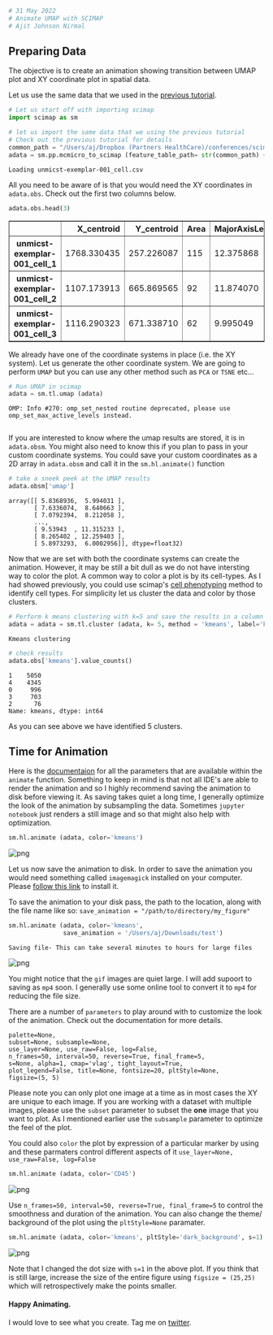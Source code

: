 ```python
# 31 May 2022
# Animate UMAP with SCIMAP
# Ajit Johnson Nirmal
```

## Preparing Data

The objective is to create an animation showing transition between UMAP plot and XY coordinate plot in spatial data.

Let us use the same data that we used in the [previous tutorial](https://dataverse.harvard.edu/dataset.xhtml?persistentId=doi:10.7910/DVN/98WEMD).


```python
# Let us start off with importing scimap
import scimap as sm
```


```python
# let us import the same data that we using the previous tutorial
# Check out the previous tutorial for details
common_path = "/Users/aj/Dropbox (Partners HealthCare)/conferences/scimap_tutorial/may_2022_tutorial/"
adata = sm.pp.mcmicro_to_scimap (feature_table_path= str(common_path) + 'exemplar_001/quantification/unmicst-exemplar-001_cell.csv')

```

    Loading unmicst-exemplar-001_cell.csv


All you need to be aware of is that you would need the XY coordinates in `adata.obs`. Check out the first two columns below. 


```python
adata.obs.head(3)
```




<div>
<style scoped>
    .dataframe tbody tr th:only-of-type {
        vertical-align: middle;
    }

    .dataframe tbody tr th {
        vertical-align: top;
    }

    .dataframe thead th {
        text-align: right;
    }
</style>
<table border="1" class="dataframe">
  <thead>
    <tr style="text-align: right;">
      <th></th>
      <th>X_centroid</th>
      <th>Y_centroid</th>
      <th>Area</th>
      <th>MajorAxisLength</th>
      <th>MinorAxisLength</th>
      <th>Eccentricity</th>
    </tr>
  </thead>
  <tbody>
    <tr>
      <th>unmicst-exemplar-001_cell_1</th>
      <td>1768.330435</td>
      <td>257.226087</td>
      <td>115</td>
      <td>12.375868</td>
      <td>11.823117</td>
      <td>0.295521</td>
    </tr>
    <tr>
      <th>unmicst-exemplar-001_cell_2</th>
      <td>1107.173913</td>
      <td>665.869565</td>
      <td>92</td>
      <td>11.874070</td>
      <td>9.982065</td>
      <td>0.541562</td>
    </tr>
    <tr>
      <th>unmicst-exemplar-001_cell_3</th>
      <td>1116.290323</td>
      <td>671.338710</td>
      <td>62</td>
      <td>9.995049</td>
      <td>8.673949</td>
      <td>0.496871</td>
    </tr>
  </tbody>
</table>
</div>



We already have one of the coordinate systems in place (i.e. the XY system). Let us generate the other coordinate system. We are going to perform `UMAP` but you can use any other method such as `PCA` or `TSNE` etc...


```python
# Run UMAP in scimap
adata = sm.tl.umap (adata)
```

    OMP: Info #270: omp_set_nested routine deprecated, please use omp_set_max_active_levels instead.



```python

```

If you are interested to know where the umap results are stored, it is in `adata.obsm`. 
You might also need to know this if you plan to pass in your custom coordinate systems. You could save your custom coordinates as a 2D array in `adata.obsm` and call it in the `sm.hl.animate()` function


```python
# take a sneek peek at the UMAP results
adata.obsm['umap']
```




    array([[ 5.8368936,  5.994031 ],
           [ 7.6336074,  8.640663 ],
           [ 7.0792394,  8.212058 ],
           ...,
           [ 9.53943  , 11.315233 ],
           [ 8.265402 , 12.259403 ],
           [ 5.8973293,  6.0002956]], dtype=float32)



Now that we are set with both the coordinate systems can create the animation. However, it may be still a bit dull as we do not have intersting way to color the plot. 
A common way to color a plot is by its cell-types. As I had showed previously, you could use scimap's [cell phenotyping](https://scimap.xyz/tutorials/2-scimap-tutorial-cell-phenotyping/) method to identify cell types. For simplicity let us cluster the data and color by those clusters.


```python
# Perform k means clustering with k=5 and save the results in a column called kmeans
adata = adata = sm.tl.cluster (adata, k= 5, method = 'kmeans', label='kmeans')
```

    Kmeans clustering



```python
# check results
adata.obs['kmeans'].value_counts()
```




    1    5050
    4    4345
    0     996
    3     703
    2      76
    Name: kmeans, dtype: int64



As you can see above we have identified 5 clusters.

## Time for Animation

Here is the [documentaion](https://scimap.xyz/All%20Functions/D.%20Helper%20Functions/sm.hl.animate/) for all the parameters that are available within the `animate` function. Something to keep in mind is that not all IDE's are able to render the animation and so I highly recommend saving the animation to disk before viewing it. As saving takes quiet a long time, I generally optimize the look of the animation by subsampling the data. Sometimes `jupyter notebook` just renders a still image and so that might also help with optimization. 


```python
sm.hl.animate (adata, color='kmeans')
```


    
![png](6_animate_with_scimap_files/6_animate_with_scimap_18_0.png)
    


Let us now save the animation to disk. In order to save the animation you would need something called `imagemagick` installed on your computer. Please [follow this link](https://imagemagick.org/script/download.php) to install it. 

To save the animation to your disk pass, the path to the location, along with the file name like so: `save_animation = "/path/to/directory/my_figure"`


```python
sm.hl.animate (adata, color='kmeans',
               save_animation = '/Users/aj/Downloads/test')
```

    Saving file- This can take several minutes to hours for large files



    
![png](6_animate_with_scimap_files/6_animate_with_scimap_20_1.png)
    

You might notice that the `gif` images are quiet large. I will add supoort to saving as `mp4` soon. 
I generally use some online tool to convert it to `mp4` for reducing the file size. 


There are a number of `parameters` to play around with to customize the look of the animation. Check out the documentation for more details.
```
palette=None, 
subset=None, subsample=None,
use_layer=None, use_raw=False, log=False, 
n_frames=50, interval=50, reverse=True, final_frame=5, 
s=None, alpha=1, cmap='vlag', tight_layout=True, 
plot_legend=False, title=None, fontsize=20, pltStyle=None,
figsize=(5, 5)
```

Please note you can only plot one image at a time as in most cases the XY are unique to each image. If you are working with a dataset with multiple images, please use the `subset` parameter to subset the **one** image that you want to plot. As I mentioned earlier use the `subsample` parameter to optimize the feel of the plot. 

You could also `color` the plot by expression of a particular marker by using and these parmaters control different aspects of it `use_layer=None, use_raw=False, log=False` 


```python
sm.hl.animate (adata, color='CD45')
```


    
![png](6_animate_with_scimap_files/6_animate_with_scimap_22_0.png)
    


Use `n_frames=50, interval=50, reverse=True, final_frame=5` to control the smoothness and duration of the animation. You can also change the theme/ background of the plot using the `pltStyle=None` paramater. 


```python
sm.hl.animate (adata, color='kmeans', pltStyle='dark_background', s=1)
```


    
![png](6_animate_with_scimap_files/6_animate_with_scimap_24_0.png)

Note that I changed the dot size with `s=1` in the above plot. If you think that is still large, increase 
the size of the entire figure using `figsize = (25,25)` which will retrospectively make the points smaller. 
    


#### Happy Animating. 

I would love to see what you create. Tag me on [twitter](https://twitter.com/ajitjohnson_n).
